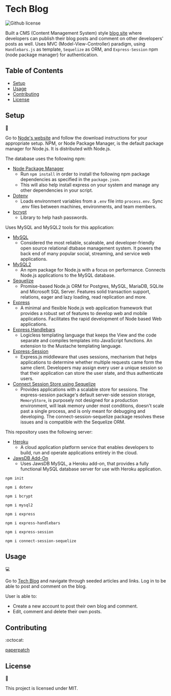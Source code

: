 # Tech Blog
![Github license](http://img.shields.io/badge/license-MIT-blue.svg)

Built a CMS (Content Management System) style [blog site](#) where developers can publish their blog posts and comment on other developers' posts as well. Uses MVC (Model-View-Controller) paradigm, using `Handlebars.js` as template, `Sequelize` as ORM, and `Express-Session` npm (node package manager) for authentication.

## Table of Contents

* [Setup](#setup)
* [Usage](#usage)
* [Contributing](#contributing)
* [License](#license)

## Setup
:floppy_disk:

Go to [Node's website](https://nodejs.org/en/) and follow the download instructions for your appropriate setup. NPM, or Node Package Manager, is the default package manager for Node.js. It is distributed with Node.js.

The database uses the following npm:
- [Node Package Manager](https://nodejs.org/en/)
  - Run `npm install` in order to install the following npm package dependencies as specified in the `package.json`.
  - This will also help install express on your system and manage any other dependencies in your script.
- [Dotenv](https://www.npmjs.com/package/dotenv)
  - Loads environment variables from a `.env` file into `process.env`. Sync .env files between machines, environments, and team members.
- [bcrypt](https://www.npmjs.com/package/bcrypt)
  - Library to help hash passwords.

Uses MySQL and MySQL2 tools for this application:

- [MySQL](https://www.mysql.com/)
  - Considered the most reliable, scaleable, and developer-friendly open source relational dtabase management system. It powers the back end of many popular social, streaming, and service web applications.
- [MySQL2](https://www.npmjs.com/package/mysql2)
  - An npm package for Node.js with a focus on performance. Connects Node.js applications to the MySQL database.
- [Sequelize](https://sequelize.org/)
  - Promise-based Node.js ORM for Postgres, MySQL, MariaDB, SQLite and Microsoft SQL Server. Features solid transaction support, relations, eager and lazy loading, read replication and more.
- [Express](https://www.npmjs.com/package/express)
  - A minimal and flexible Node.js web application framework that provides a robust set of features to develop web and mobile applications. Facilitates the rapid development of Node based Web applications.
- [Express Handlebars](https://www.npmjs.com/package/express-handlebars)
  - Logicless templating language that keeps the View and the code separate and compiles templates into JavaScript functions. An extension to the Mustache templating language.
- [Express-Session](https://www.npmjs.com/package/express-session)
  - Express.js middleware that uses sessions, mechanism that helps applications to determine whether multiple requests came form the same client. Developers may assign every user a unique session so that their application can store the user state, and thus authenticate users.
- [Connect Session Store using Sequelize](https://www.npmjs.com/package/connect-session-sequelize)
  - Provides applications with a scalable store for sessions. The express-session package's default server-side session storage, `MemoryStore`, is purposely not designed for a production environment, will leak memory under most conditions, doesn't scale past a single process, and is only meant for debugging and developing. The connect-session-sequelize package resolves these issues and is compatible with the Sequelize ORM.

This repository uses the following server:

- [Heroku](https://heroku.com/)
  - A cloud application platform service that enables developers to build, run and operate applications entirely in the cloud.
- [JawsDB Add-On](https://elements.heroku.com/addons/jawsdb)
  - Uses JawsDB MySQL, a Heroku add-on, that provides a fully functional MySQL database server for use with Heroku application.

`npm init`

`npm i dotenv`

`npm i bcrypt`

`npm i mysql2`

`npm i express`

`npm i express-handlebars`

`npm i express-session`

`npm i connect-session-sequelize`

## Usage

:computer:

Go to [Tech Blog](#) and navigate through seeded articles and links. Log in to be able to post and comment on the blog.

User is able to:
- Create a new account to post their own blog and comment.
- Edit, comment and delete their own posts.

## Contributing

:octocat:

[paperpatch](https://github.com/paperpatch)

## License

:receipt:

This project is licensed under MIT.